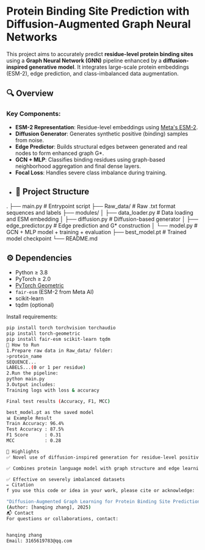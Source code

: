 # Protein Binding Site Prediction with Diffusion-Augmented Graph Neural Networks

This project aims to accurately predict **residue-level protein binding sites** using a **Graph Neural Network (GNN)** pipeline enhanced by a **diffusion-inspired generative model**. It integrates large-scale protein embeddings (ESM-2), edge prediction, and class-imbalanced data augmentation.

## 🔍 Overview
### Key Components:
- **ESM-2 Representation**: Residue-level embeddings using [Meta's ESM-2](https://huggingface.co/facebook/esm2_t33_650M_UR50D).
- **Diffusion Generator**: Generates synthetic positive (binding) samples from noise.
- **Edge Predictor**: Builds structural edges between generated and real nodes to form enhanced graph G*.
- **GCN + MLP**: Classifies binding residues using graph-based neighborhood aggregation and final dense layers.
- **Focal Loss**: Handles severe class imbalance during training.
- ## 📁 Project Structure
.
├── main.py # Entrypoint script
├── Raw_data/ # Raw .txt format sequences and labels
├── modules/
│ ├── data_loader.py # Data loading and ESM embedding
│ ├── diffusion.py # Diffusion-based generator
│ ├── edge_predictor.py # Edge prediction and G* construction
│ └── model.py # GCN + MLP model + training + evaluation
├── best_model.pt # Trained model checkpoint
└── README.md

## ⚙️ Dependencies

- Python ≥ 3.8  
- PyTorch ≥ 2.0  
- [PyTorch Geometric](https://pytorch-geometric.readthedocs.io/en/latest/)  
- `fair-esm` (ESM-2 from Meta AI)  
- scikit-learn  
- tqdm (optional)

Install requirements:

```bash
pip install torch torchvision torchaudio
pip install torch-geometric
pip install fair-esm scikit-learn tqdm
🚀 How to Run
1.Prepare raw data in Raw_data/ folder:
>protein_name
SEQUENCE...
LABELS...(0 or 1 per residue)
2.Run the pipeline:
python main.py
3.Output includes:
Training logs with loss & accuracy

Final test results (Accuracy, F1, MCC)

best_model.pt as the saved model
📊 Example Result
Train Accuracy: 96.4%
Test Accuracy : 87.5%
F1 Score      : 0.31
MCC           : 0.28

📌 Highlights
✅ Novel use of diffusion-inspired generation for residue-level positive augmentation

✅ Combines protein language model with graph structure and edge learning

✅ Effective on severely imbalanced datasets
✏️ Citation
f you use this code or idea in your work, please cite or acknowledge:

"Diffusion-Augmented Graph Learning for Protein Binding Site Prediction"
(Author: [hanqing zhang], 2025)
📬 Contact
For questions or collaborations, contact:


hanqing zhang
Email: 3165619783@qq.com

